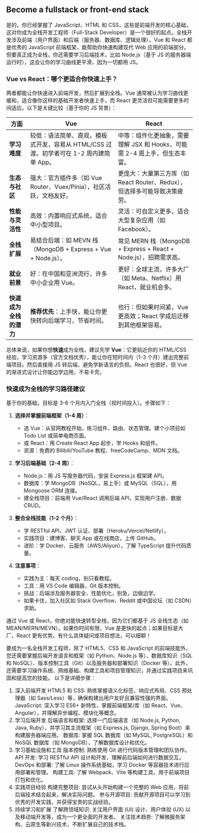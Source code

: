 
## Become a fullstack or front-end stack

是的，你已经掌握了 JavaScript、HTML 和 CSS，这些是前端开发的核心基础，这对你成为全栈开发工程师（Full-Stack Developer）是一个很好的起点。全栈开发涉及前端（用户界面）和后端（服务器、数据库、逻辑处理），Vue 和 React 都是优秀的 JavaScript 前端框架，能帮助你快速构建现代 Web 应用的前端部分。但要真正成为全栈，你还需要学习后端技术，比如 Node.js（基于 JS 的服务器端运行时），这会让你的学习曲线更平滑，因为一切都用 JS。

### Vue vs React：哪个更适合你快速上手？
两者都能让你快速进入前端开发，然后扩展到全栈。Vue 通常被认为学习曲线更缓和，适合像你这样的基础开发者快速上手，而 React 更灵活但可能需要更多时间适应。以下是关键比较（基于你的 JS 背景）：

| 方面          | Vue                                      | React                                    |
|---------------|------------------------------------------|------------------------------------------|
| **学习难度** | 较低：语法简单、直观，模板式开发，容易从 HTML/CSS 过渡。初学者可在 1-2 周内建简单 App。 | 中等：组件化更抽象，需要理解 JSX 和 Hooks，可能需 2-4 周上手，但生态丰富。 |
| **生态与社区** | 强大：官方插件多（如 Vue Router、Vuex/Pinia），社区活跃，文档友好。 | 更庞大：大量第三方库（如 React Router、Redux），但选择多可能导致决策疲劳。 |
| **性能与灵活性** | 高效：内置响应式系统，适合中小型项目。 | 灵活：可自定义更多，适合大型复杂应用（如 Facebook）。 |
| **全栈扩展** | 易结合后端：如 MEVN 栈（MongoDB + Express + Vue + Node.js）。 | 常见 MERN 栈（MongoDB + Express + React + Node.js），招聘需求高。 |
| **就业前景** | 好：在中国和亚洲流行，许多中小企业用 Vue。 | 更好：全球主流，许多大厂（如 Meta、Netflix）用 React，就业机会多。 |
| **快速成为全栈的潜力** | **推荐优先**：上手快，能让你更快转向后端学习，节省时间。 | 也行：但如果时间紧，Vue 更高效；React 学成后迁移到其他框架容易。 |

总体来说，如果你想**快速**成为全栈，建议先学 **Vue**：它更贴近你的 HTML/CSS 经验，学习资源多（官方文档优秀），能让你在短时间内（1-3 个月）建出完整前端项目。然后直接用 JS 转后端，避免学新语言的负担。React 也很好，但 Vue 的渐进式设计让你能边学边用，不易卡壳。

### 快速成为全栈的学习路径建议
基于你的基础，目标是 3-6 个月内入门全栈（视时间投入）。步骤如下：

1. **选择并掌握前端框架（1-4 周）**：
   - 选 Vue：从官网教程开始，练习组件、路由、状态管理。建个小项目如 Todo List 或简单电商页面。
   - 或 React：用 Create React App 起步，学 Hooks 和组件。
   - 资源：免费的 Bilibili/YouTube 教程、freeCodeCamp、MDN 文档。

2. **学习后端基础（2-4 周）**：
   - Node.js：用 JS 写服务器代码，安装 Express.js 框架建 API。
   - 数据库：学 MongoDB（NoSQL，易上手）或 MySQL（SQL），用 Mongoose ORM 连接。
   - 建全栈项目：前端用 Vue/React 调用后端 API，实现用户注册、数据CRUD。

3. **整合全栈技能（1-2 个月）**：
   - 学 RESTful API、JWT 认证、部署（Heroku/Vercel/Netlify）。
   - 实践项目：建博客、聊天 App 或在线商店，上传 GitHub。
   - 进阶：学 Docker、云服务（AWS/Aliyun），了解 TypeScript 提升代码质量。

4. **注意事项**：
   - 实践为主：每天 coding，别只看教程。
   - 工具：用 VS Code 编辑器，Git 版本控制。
   - 挑战：后端涉及服务器安全、性能优化，别急，边做边学。
   - 如果卡住，加入社区如 Stack Overflow、Reddit 或中国论坛（如 CSDN）求助。

通过 Vue 或 React，你绝对能快速转型全栈，因为它们都基于 JS 全栈生态（如 MEAN/MERN/MEVN）。如果你时间有限，Vue 是更快的起点；如果目标是大厂，React 更有优势。有什么具体疑问或项目想法，可以细聊！



要成为一名全栈开发工程师，除了 HTML5、CSS 和 JavaScript 的前端技能外，您还需要掌握后端开发语言和框架（如 Python、Node.js 等）、数据库知识（SQL 和 NoSQL）、版本控制工具（Git）以及服务器和部署知识（Docker 等）。此外，还需要学习操作系统、网络基础、构建工具和项目管理知识，并通过实践项目来巩固和提高您的技能。 
以下是详细步骤：
1. 深入前端开发
HTML5 和 CSS:
熟练掌握语义化标签、响应式布局、CSS 预处理器（如 Sass/Less）等，确保构建出用户友好且兼容性强的界面。 
JavaScript:
深入学习 ES6+ 新特性，掌握前端框架/库（如 React、Vue、Angular），并理解异步编程、模块化等概念。 
2. 学习后端开发
后端语言和框架:
选择一门后端语言（如 Node.js, Python, Java, Ruby），并学习其主流框架（如 Express.js, Django, Spring Boot）来构建服务器端应用。 
数据库:
掌握 SQL 数据库（如 MySQL, PostgreSQL）和 NoSQL 数据库（如 MongoDB），了解数据库设计和优化。 
3. 学习基础设施和工具
版本控制:
熟练使用 Git 进行代码版本管理和团队协作。 
API 开发:
学习 RESTful API 设计和开发，理解前后端如何进行数据交互。 
DevOps 和部署:
了解 Linux 操作系统基础，学习 Docker 等容器技术进行应用部署和管理。 
构建工具:
了解 Webpack、Vite 等构建工具，用于前端项目打包和优化。 
4. 实践项目经验
构建完整项目:
尝试从头开始构建一个完整的 Web 应用，将前后端技术结合起来，解决实际问题。 
参与开源项目:
贡献开源项目可以学习到优秀的开发实践，并获得宝贵的实战经验。 
5. 持续学习和扩展
了解跨领域知识:
关注用户界面 (UI) 设计、用户体验 (UX) 以及移动端开发等，成为一个更全面的开发者。 
关注技术趋势:
了解微服务架构、云原生等新兴技术，不断扩展自己的技术栈。